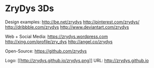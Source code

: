 # ZryDys 3Ds

Design examples:
http://be.net/zrydys http://pinterest.com/zrydys/ http://dribbble.com/zrydys http://www.deviantart.com/zrydys

Web + Social Media:
https://zrydys.wordpress.com http://xing.com/profile/zry_dys http://angel.co/zrydys

Open-Source:
https://github.com/zrydys

Logo: [[http://zrydys.github.io/zrydys.png]]
URL: http://zrydys.github.io

